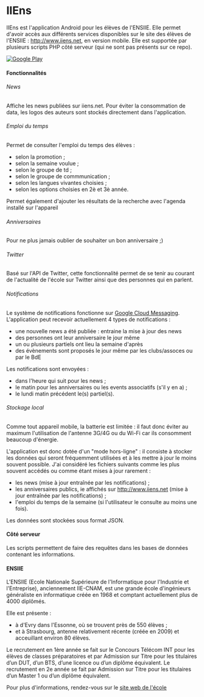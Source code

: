 IIEns
=====

IIEns est l'application Android pour les élèves de l'ENSIIE. Elle permet d'avoir accès aux différents services disponibles sur le site des élèves de l'ENSIIE : http://www.iiens.net, en version mobile.
Elle est supportée par plusieurs scripts PHP côté serveur (qui ne sont pas présents sur ce repo).

[![Google Play](http://developer.android.com/images/brand/en_generic_rgb_wo_45.png)](https://play.google.com/store/apps/details?id=com.iiens.net)

#### Fonctionnalités

###### News

Affiche les news publiées sur iiens.net.
Pour éviter la consommation de data, les logos des auteurs sont stockés directement dans l'application.

###### Emploi du temps

Permet de consulter l'emploi du temps des élèves :
* selon la promotion ;
* selon la semaine voulue ;
* selon le groupe de td ;
* selon le groupe de commmunication ;
* selon les langues vivantes choisies ;
* selon les options choisies en 2è et 3è année.

Permet également d'ajouter les résultats de la recherche avec l'agenda installé sur l'appareil

###### Anniversaires

Pour ne plus jamais oublier de souhaiter un bon anniversaire ;)

###### Twitter

Basé sur l'API de Twitter, cette fonctionnalité permet de se tenir au courant de l'actualité de l'école sur Twitter ainsi que des personnes qui en parlent.

###### Notifications

Le système de notifications fonctionne sur [Google Cloud Messaging](https://developer.android.com/google/gcm/index.html).
L'application peut recevoir actuellement 4 types de notifications : 
* une nouvelle news a été publiée : entraine la mise à jour des news
* des personnes ont leur anniversaire le jour même
* un ou plusieurs partiels ont lieu la semaine d'après
* des évènements sont proposés le jour même par les clubs/assoces ou par le BdE

Les notifications sont envoyées : 
* dans l'heure qui suit pour les news ;
* le matin pour les anniversaires ou les events associatifs (s'il y en a) ;
* le lundi matin précédent le(s) partiel(s).

###### Stockage local

Comme tout appareil mobile, la batterie est limitée : il faut donc éviter au maximum l'utilisation de l'antenne 3G/4G ou du Wi-Fi car ils consomment beaucoup d'énergie.

L'application est donc dotée d'un "mode hors-ligne" : il consiste à stocker les données qui seront fréquemment utilisées et à les mettre à jour le moins souvent possible.
J'ai considéré les fichiers suivants comme les plus souvent accédés ou comme étant mises à jour rarement :
* les news (mise à jour entraînée par les notifications) ;
* les anniversaires publics, ie affichés sur http://www.iiens.net (mise à jour entraînée par les notifications) ;
* l'emploi du temps de la semaine (si l'utilisateur le consulte au moins une fois).

Les données sont stockées sous format JSON.

#### Côté serveur

Les scripts permettent de faire des requêtes dans les bases de données contenant les informations.

#### ENSIIE

L'ENSIIE (Ecole Nationale Supérieure de l'Informatique pour l'Industrie et l'Entreprise), anciennement IIE-CNAM, est une grande école d'ingénieurs généraliste en informatique créée en 1968 et comptant actuellement plus de 4000 diplômés.

Elle est présente :
* à d'Evry dans l'Essonne, où se trouvent près de 550 élèves ;
* et à Strasbourg, antenne relativement récente (créée en 2009) et acceuillant environ 80 élèves.

Le recrutement en 1ère année se fait sur le Concours Télécom INT pour les élèves de classes préparatoires et par Admission sur Titre pour les titulaires d’un DUT, d’un BTS, d’une licence ou d’un diplôme équivalent.
Le recrutement en 2e année se fait par Admission sur Titre pour les titulaires d’un Master 1 ou d’un diplôme équivalent.

Pour plus d'informations, rendez-vous sur le [site web de l'école](http://www.ensiie.fr)
